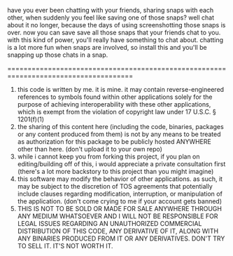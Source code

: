 have you ever been chatting with your friends, sharing snaps with each other, when suddenly you feel like saving one of those snaps? well chat about it no longer, because the days of using screenshotting those snaps is over. now you can save save all those snaps that your friends chat to you. with this kind of power, you'll really have something to chat about. chatting is a lot more fun when snaps are involved, so install this and you'll be snapping up those chats in a snap.

=====================================================================================

1. this code is written by me. it is mine. it may contain reverse-engineered references to symbols found within other applications solely for the purpose of achieving interoperability with these other applications, which is exempt from the violation of copyright law under 17 U.S.C. § 1201(f)(1)
2. the sharing of this content here (including the code, binaries, packages or any content produced from them) is not by any means to be treated as authorization for this package to be publicly hosted ANYWHERE other than here. (don't upload it to your own repo)
3. while i cannot keep you from forking this project, if you plan on editing/building off of this, i would appreciate a private consultation first (there's a lot more backstory to this project than you might imagine)
4. this software may modify the behavior of other applications. as such, it may be subject to the discretion of TOS agreements that potentially include clauses regarding modification, interruption, or manipulation of the application. (don't come crying to me if your account gets banned)
5. THIS IS NOT TO BE SOLD OR MADE FOR SALE ANYWHERE THROUGH ANY MEDIUM WHATSOEVER AND I WILL NOT BE RESPONSIBLE FOR LEGAL ISSUES REGARDING AN UNAUTHORIZED COMMERCIAL DISTRIBUTION OF THIS CODE, ANY DERIVATIVE OF IT, ALONG WITH ANY BINARIES PRODUCED FROM IT OR ANY DERIVATIVES. DON'T TRY TO SELL IT. IT'S NOT WORTH IT.

